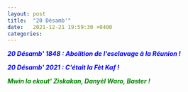 ```yaml
---
layout: post
title:  "20 Désamb'"
date:   2021-12-21 19:59:30 +0400
categories: 
---
```


<span style="color: blue">***20 Désamb' 1848 : Abolition de l'esclavage à la Réunion !***</span>

<span style="color: blue">***20 Désamb' 2021 : C'était la Fèt Kaf !***</span>

<span style="color: green">***Mwin la ekout' Ziskakan, Danyèl Waro, Baster !***</span>